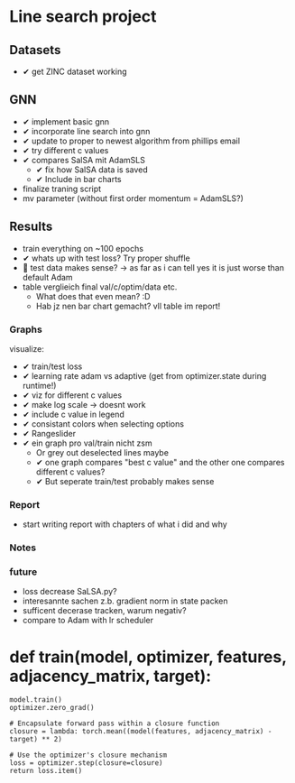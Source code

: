 # Line search project

## Datasets
- ✔ get ZINC dataset working
## GNN
- ✔ implement basic gnn
- ✔ incorporate line search into gnn
- ✔ update to proper to newest algorithm from phillips email
- ✔ try different c values 
- ✔ compares SalSA mit AdamSLS
  - ✔ fix how SalSA data is saved
  - ✔ Include in bar charts
- finalize traning script
- mv parameter (without first order momentum = AdamSLS?)

## Results
- train everything on ~100 epochs
- ✔ whats up with test loss? Try proper shuffle
- 🤔 test data makes sense? -> as far as i can tell yes it is just worse than default Adam
- table verglieich final val/c/optim/data etc.
  - What does that even mean? :D
  - Hab jz nen bar chart gemacht? vll table im report!
### Graphs
visualize:
- ✔ train/test loss
- ✔ learning rate adam vs adaptive (get from optimizer.state during runtime!)
- ✔ viz for different c values
- ✔ make log scale -> doesnt work
- ✔ include c value in legend
- ✔ consistant colors when selecting options
- ✔ Rangeslider
- ✔ ein graph pro val/train nicht zsm
  - Or grey out deselected lines maybe 
  - ✔  one graph compares "best c value" and the other one compares different c values?
  - ✔ But seperate train/test probably makes sense

### Report
- start writing report with chapters of what i did and why
### Notes

### future
- loss decrease SaLSA.py?
- interesannte sachen z.b. gradient norm in state packen
- sufficent decerase tracken, warum negativ?
- compare to Adam with lr scheduler
# def train(model, optimizer, features, adjacency_matrix, target):
    model.train()
    optimizer.zero_grad()

    # Encapsulate forward pass within a closure function
    closure = lambda: torch.mean((model(features, adjacency_matrix) - target) ** 2)

    # Use the optimizer's closure mechanism
    loss = optimizer.step(closure=closure)
    return loss.item()